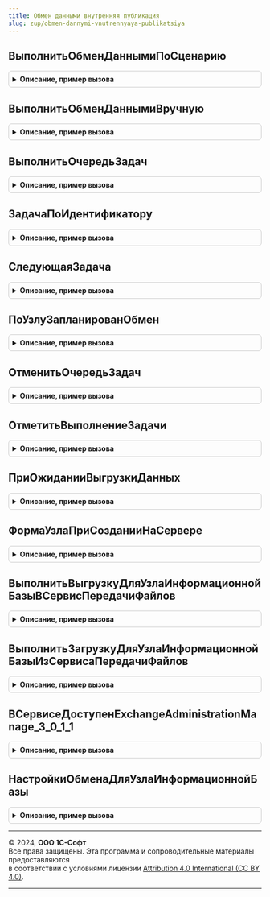 ```yaml
---
title: Обмен данными внутренняя публикация
slug: zup/obmen-dannymi-vnutrennyaya-publikatsiya
---
```



## ВыполнитьОбменДаннымиПоСценарию
<details style="margin: 1em 0; padding: 0.5em; border: 1px solid #ccc; border-radius: 6px;">

<summary style="font-weight: bold; cursor: pointer;">Описание, пример вызова</summary>

```bsl

Процедура ВыполнитьОбменДаннымиПоСценарию(КодСценарияОбмена) Экспорт
```

Пример вызова
```bsl
ОбменДаннымиВнутренняяПубликация.ВыполнитьОбменДаннымиПоСценарию(КодСценарияОбмена) 
```
</details>

## ВыполнитьОбменДаннымиВручную
<details style="margin: 1em 0; padding: 0.5em; border: 1px solid #ccc; border-radius: 6px;">

<summary style="font-weight: bold; cursor: pointer;">Описание, пример вызова</summary>

```bsl

Процедура ВыполнитьОбменДаннымиВручную(Узел, ПараметрыОбмена, ДополнениеВыгрузки = Неопределено) Экспорт
```

Пример вызова
```bsl
ОбменДаннымиВнутренняяПубликация.ВыполнитьОбменДаннымиВручную(Узел, ПараметрыОбмена, ДополнениеВыгрузки);
```
</details>

## ВыполнитьОчередьЗадач
<details style="margin: 1em 0; padding: 0.5em; border: 1px solid #ccc; border-radius: 6px;">

<summary style="font-weight: bold; cursor: pointer;">Описание, пример вызова</summary>

```bsl

Процедура ВыполнитьОчередьЗадач(Задача, ЗадачаПред = "") Экспорт
```

Пример вызова
```bsl
ОбменДаннымиВнутренняяПубликация.ВыполнитьОчередьЗадач(Задача, ЗадачаПред);
```
</details>

## ЗадачаПоИдентификатору
<details style="margin: 1em 0; padding: 0.5em; border: 1px solid #ccc; border-radius: 6px;">

<summary style="font-weight: bold; cursor: pointer;">Описание, пример вызова</summary>

```bsl

Функция ЗадачаПоИдентификатору(ИдентификаторЗадачи) Экспорт
```

Пример вызова
```bsl
Результат = ОбменДаннымиВнутренняяПубликация.ЗадачаПоИдентификатору(ИдентификаторЗадачи) 
```
</details>

## СледующаяЗадача
<details style="margin: 1em 0; padding: 0.5em; border: 1px solid #ccc; border-radius: 6px;">

<summary style="font-weight: bold; cursor: pointer;">Описание, пример вызова</summary>

```bsl

Функция СледующаяЗадача(ИдентификаторЗадачи) Экспорт
```

Пример вызова
```bsl
Результат = ОбменДаннымиВнутренняяПубликация.СледующаяЗадача(ИдентификаторЗадачи) 
```
</details>

## ПоУзлуЗапланированОбмен
<details style="margin: 1em 0; padding: 0.5em; border: 1px solid #ccc; border-radius: 6px;">

<summary style="font-weight: bold; cursor: pointer;">Описание, пример вызова</summary>

```bsl

Функция ПоУзлуЗапланированОбмен(Узел, Сценарий = "", ИдентификаторОбмена = "") Экспорт
```

Пример вызова
```bsl
Результат = ОбменДаннымиВнутренняяПубликация.ПоУзлуЗапланированОбмен(Узел, Сценарий, ИдентификаторОбмена);
```
</details>

## ОтменитьОчередьЗадач
<details style="margin: 1em 0; padding: 0.5em; border: 1px solid #ccc; border-radius: 6px;">

<summary style="font-weight: bold; cursor: pointer;">Описание, пример вызова</summary>

```bsl

Процедура ОтменитьОчередьЗадач(Узел, Сценарий, ИдентификаторОбмена) Экспорт
```

Пример вызова
```bsl
ОбменДаннымиВнутренняяПубликация.ОтменитьОчередьЗадач(Узел, Сценарий, ИдентификаторОбмена) 
```
</details>

## ОтметитьВыполнениеЗадачи
<details style="margin: 1em 0; padding: 0.5em; border: 1px solid #ccc; border-radius: 6px;">

<summary style="font-weight: bold; cursor: pointer;">Описание, пример вызова</summary>

```bsl

Процедура ОтметитьВыполнениеЗадачи(Задача, Ошибка) Экспорт
```

Пример вызова
```bsl
ОбменДаннымиВнутренняяПубликация.ОтметитьВыполнениеЗадачи(Задача, Ошибка) 
```
</details>

## ПриОжиданииВыгрузкиДанных
<details style="margin: 1em 0; padding: 0.5em; border: 1px solid #ccc; border-radius: 6px;">

<summary style="font-weight: bold; cursor: pointer;">Описание, пример вызова</summary>

```bsl

Процедура ПриОжиданииВыгрузкиДанных(ПараметрыОбмена, ПродолжитьОжидание) Экспорт
```

Пример вызова
```bsl
ОбменДаннымиВнутренняяПубликация.ПриОжиданииВыгрузкиДанных(ПараметрыОбмена, ПродолжитьОжидание) 
```
</details>

## ФормаУзлаПриСозданииНаСервере
<details style="margin: 1em 0; padding: 0.5em; border: 1px solid #ccc; border-radius: 6px;">

<summary style="font-weight: bold; cursor: pointer;">Описание, пример вызова</summary>

```bsl

Процедура ФормаУзлаПриСозданииНаСервере(Форма, Отказ) Экспорт
```

Пример вызова
```bsl
ОбменДаннымиВнутренняяПубликация.ФормаУзлаПриСозданииНаСервере(Форма, Отказ) 
```
</details>

## ВыполнитьВыгрузкуДляУзлаИнформационнойБазыВСервисПередачиФайлов
<details style="margin: 1em 0; padding: 0.5em; border: 1px solid #ccc; border-radius: 6px;">

<summary style="font-weight: bold; cursor: pointer;">Описание, пример вызова</summary>

```bsl

Процедура ВыполнитьВыгрузкуДляУзлаИнформационнойБазыВСервисПередачиФайлов(ИмяПланаОбмена, КодУзлаИнформационнойБазы, ИдентификаторЗадачи) Экспорт
```

Пример вызова
```bsl
ОбменДаннымиВнутренняяПубликация.ВыполнитьВыгрузкуДляУзлаИнформационнойБазыВСервисПередачиФайлов(ИмяПланаОбмена, КодУзлаИнформационнойБазы, ИдентификаторЗадачи) 
```
</details>

## ВыполнитьЗагрузкуДляУзлаИнформационнойБазыИзСервисаПередачиФайлов
<details style="margin: 1em 0; padding: 0.5em; border: 1px solid #ccc; border-radius: 6px;">

<summary style="font-weight: bold; cursor: pointer;">Описание, пример вызова</summary>

```bsl

Процедура ВыполнитьЗагрузкуДляУзлаИнформационнойБазыИзСервисаПередачиФайлов(ИмяПланаОбмена, КодУзлаИнформационнойБазы, ИдентификаторЗадачи, ИдентификаторФайла) Экспорт
```

Пример вызова
```bsl
ОбменДаннымиВнутренняяПубликация.ВыполнитьЗагрузкуДляУзлаИнформационнойБазыИзСервисаПередачиФайлов(ИмяПланаОбмена, КодУзлаИнформационнойБазы, ИдентификаторЗадачи, ИдентификаторФайла) 
```
</details>

## ВСервисеДоступенExchangeAdministrationManage_3_0_1_1
<details style="margin: 1em 0; padding: 0.5em; border: 1px solid #ccc; border-radius: 6px;">

<summary style="font-weight: bold; cursor: pointer;">Описание, пример вызова</summary>

```bsl

Функция ВСервисеДоступенExchangeAdministrationManage_3_0_1_1() Экспорт
```

Пример вызова
```bsl
Результат = ОбменДаннымиВнутренняяПубликация.ВСервисеДоступенExchangeAdministrationManage_3_0_1_1() 
```
</details>

## НастройкиОбменаДляУзлаИнформационнойБазы
<details style="margin: 1em 0; padding: 0.5em; border: 1px solid #ccc; border-radius: 6px;">

<summary style="font-weight: bold; cursor: pointer;">Описание, пример вызова</summary>

```bsl

Функция НастройкиОбменаДляУзлаИнформационнойБазы(Узел, Действие, Отказ) Экспорт
```

Пример вызова
```bsl
Результат = ОбменДаннымиВнутренняяПубликация.НастройкиОбменаДляУзлаИнформационнойБазы(Узел, Действие, Отказ) 
```
</details>

---

© 2024, **ООО 1С-Софт**  
Все права защищены. Эта программа и сопроводительные материалы предоставляются  
в соответствии с условиями лицензии [Attribution 4.0 International (CC BY 4.0)](https://creativecommons.org/licenses/by/4.0/legalcode).

---
